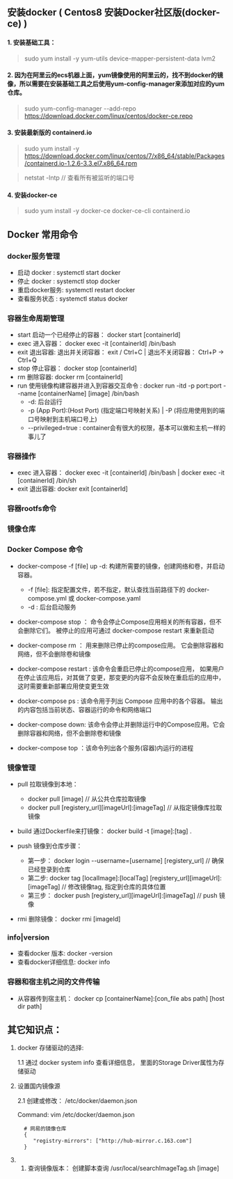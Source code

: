 ## 安装docker ( Centos8 安装Docker社区版(docker-ce) )


#### 1. 安装基础工具：

> sudo yum install -y yum-utils device-mapper-persistent-data lvm2
   
   
#### 2. 因为在阿里云的ecs机器上面，yum镜像使用的阿里云的，找不到docker的镜像，所以需要在安装基础工具之后使用yum-config-manager来添加对应的yum仓库。 

> sudo yum-config-manager --add-repo https://download.docker.com/linux/centos/docker-ce.repo


#### 3. 安装最新版的 containerd.io 

> sudo yum install -y https://download.docker.com/linux/centos/7/x86_64/stable/Packages/containerd.io-1.2.6-3.3.el7.x86_64.rpm
	
> netstat -lntp  // 查看所有被监听的端口号
	
	
#### 4. 安装docker-ce

> sudo yum install -y docker-ce docker-ce-cli containerd.io

	
## Docker 常用命令

### docker服务管理

*  启动 docker : 		 systemctl start docker
*  停止 docker : 		 systemctl stop docker
*  重启docker服务:        systemctl restart docker  
*  查看服务状态 :  		 systemctl status docker

### 容器生命周期管理

* start 启动一个已经停止的容器： docker start [containerId]
* exec  进入容器： docker exec -it [containerId] /bin/bash
* exit  退出容器:  退出并关闭容器： exit / Ctrl+C  |  退出不关闭容器： Ctrl+P -> Ctrl+Q
* stop  停止容器： docker stop [containerId]
* rm    删除容器:  docker rm [containerId]
* run   使用镜像构建容器并进入到容器交互命令 : docker run -itd -p port:port --name [containerName] [image]  /bin/bash
    * -d:  后台运行
    * -p (App Port):(Host Port) (指定端口号映射关系) | -P (将应用使用到的端口号映射到主机端口号上)
    * --privileged=true : container会有很大的权限，基本可以做和主机一样的事儿了
        
### 容器操作

* exec 进入容器： docker exec -it [containerId] /bin/bash  |  docker exec -it [containerId] /bin/sh
* exit 退出容器:  docker exit [containerId]

### 容器rootfs命令

### 镜像仓库

### Docker Compose 命令

* docker-compose -f [file] up -d: 构建所需要的镜像，创建网络和卷，并启动容器。

    * -f [file]: 指定配置文件，若不指定，默认查找当前路径下的 docker-compose.yml 或 docker-compose.yaml
    * -d : 后台启动服务

* docker-compose stop ： 命令会停止Compose应用相关的所有容器，但不会删除它们。 被停止的应用可通过 docker-compose restart 来重新启动
* docker-compose rm ： 用来删除已停止的compose应用。 它会删除容器和网络，但不会删除卷和镜像
* docker-compose restart : 该命令会重启已停止的compose应用， 如果用户在停止该应用后，对其做了变更，那变更的内容不会反映在重启后的应用中，这时需要重新部署应用使变更生效
* docker-compose ps : 该命令用于列出 Compose 应用中的各个容器。 输出的内容包括当前状态、容器运行的命令和网络端口
* docker-compose down: 该命令会停止并删除运行中的Compose应用。它会删除容器和网络，但不会删除卷和镜像
* docker-compose top ：该命令列出各个服务(容器)内运行的进程


### 镜像管理

* pull 拉取镜像到本地： 
  *  docker pull [image] // 从公共仓库拉取镜像
  *  docker pull [registery_url][imageUrl]:[imageTag] // 从指定镜像库拉取镜像
  
* build 通过Dockerfile来打镜像： docker build -t [image]:[tag] .

* push 镜像到仓库步骤：

  *  第一步： docker login --username=[username] [registery_url]  // 确保已经登录到仓库
  *  第二步:  docker tag [localImage]:[localTag] [registery_url][imageUrl]:[imageTag]  // 修改镜像tag, 指定到仓库的具体位置
  *  第三步： docker push [registery_url][imageUrl]:[imageTag] // push 镜像
  
* rmi 删除镜像： docker rmi [imageId]


### info|version
 
*  查看docker 版本:		 docker -version
*  查看docker详细信息:   docker info

### 容器和宿主机之间的文件传输

* 从容器传到宿主机： docker cp [containerName]:[con_file abs path] [host dir path]



## 其它知识点：

1. docker 存储驱动的选择:

   1.1  通过 docker system info 查看详细信息， 里面的Storage Driver属性为存储驱动
   
2. 设置国内镜像源

    2.1 创建或修改： /etc/docker/daemon.json
	
	Command:  vim /etc/docker/daemon.json
		 
		 # 网易的镜像仓库
		 {
			"registry-mirrors": ["http://hub-mirror.c.163.com"]
		 }
3. 1. 查询镜像版本：  创建脚本查询  /usr/local/searchImageTag.sh [image]		 

